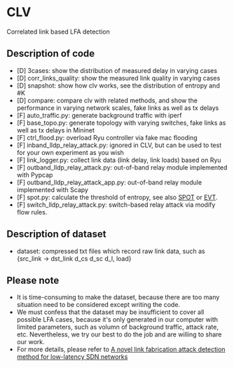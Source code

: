 # CLV
Correlated link based LFA detection

## Description of code
+ [D] 3cases: show the distribution of measured delay in varying cases
+ [D] corr_links_quality: show the measured link quality in varying cases
+ [D] snapshot: show how clv works, see the distribution of entropy and #K
+ [D] compare: compare clv with related methods, and show the performance in varying network scales, fake links as well as tx delays  
+ [F] auto_traffic.py: generate background traffic with iperf
+ [F] base_topo.py: generate topology with varying switches, fake links as well as tx delays in Mininet
+ [F] ctrl_flood.py: overload Ryu controller via fake mac flooding   
+ [F] inband_lldp_relay_attack.py: ignored in CLV, but can be used to test for your own experiment as you wish
+ [F] link_logger.py: collect link data (link delay, link loads) based on Ryu
+ [F] outband_lldp_relay_attack.py: out-of-band relay module implemented with Pypcap
+ [F] outband_lldp_relay_attack_app.py: out-of-band relay module implemented with Scapy
+ [F] spot.py: calculate the threshold of entropy, see also [SPOT](https://github.com/Amossys-team/SPOT) or [EVT](https://github.com/DawnsonLi/EVT).
+ [F] switch_lldp_relay_attack.py: switch-based relay attack via modify flow rules.

## Description of dataset
+ dataset: compressed txt files which record raw link data, such as {src_link -> dst_link d_cs d_sc d_l, load}

## Please note
+ It is time-consuming to make the dataset, because there are too many situation need to be considered except writing the code.  
+ We must confess that the dataset may be insufficient to cover all possible LFA cases, because it's only generated in our computer with limited parameters, such as volumn of background traffic, attack rate, etc. Nevertheless, we try our best to do the job and are willing to share our work.
+ For more details, please refer to [A novel link fabrication attack detection method for low-latency SDN networks](https://doi.org/10.1016/j.jisa.2024.103807)
